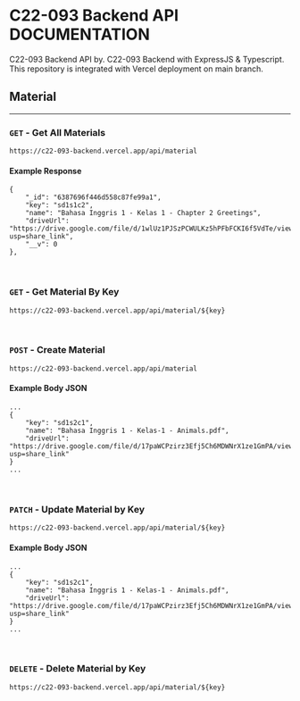 # C22-093 Backend API DOCUMENTATION

C22-093 Backend API by. C22-093 Backend with ExpressJS & Typescript. This repository is integrated with Vercel deployment on main branch.

## Material
<hr>

### `GET` - Get All Materials
```
https://c22-093-backend.vercel.app/api/material
```

#### Example Response
```
{
    "_id": "6387696f446d558c87fe99a1",
    "key": "sd1s1c2",
    "name": "Bahasa Inggris 1 - Kelas 1 - Chapter 2 Greetings",
    "driveUrl": "https://drive.google.com/file/d/1wlUz1PJSzPCWULKz5hPFbFCKI6f5VdTe/view?usp=share_link",
    "__v": 0
},
```
<br>

### `GET` - Get Material By Key
```
https://c22-093-backend.vercel.app/api/material/${key}
```
<br>

### `POST` - Create Material
```
https://c22-093-backend.vercel.app/api/material
```

#### Example Body JSON
``` 
...
{
    "key": "sd1s2c1",
    "name": "Bahasa Inggris 1 - Kelas-1 - Animals.pdf",
    "driveUrl": "https://drive.google.com/file/d/17paWCPzirz3Efj5Ch6MDWNrX1ze1GmPA/view?usp=share_link"
}
...
```
<br>

### `PATCH` - Update Material by Key
```
https://c22-093-backend.vercel.app/api/material/${key}
```

#### Example Body JSON
``` 
...
{
    "key": "sd1s2c1",
    "name": "Bahasa Inggris 1 - Kelas-1 - Animals.pdf",
    "driveUrl": "https://drive.google.com/file/d/17paWCPzirz3Efj5Ch6MDWNrX1ze1GmPA/view?usp=share_link"
}
...
```
<br>

### `DELETE` - Delete Material by Key
```
https://c22-093-backend.vercel.app/api/material/${key}
```
